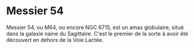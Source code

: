 # Messier 54

Messier 54, ou M64, ou encore NGC 6715, est un amas globulaire, situé dans la
galaxie naine du Sagittaire. C'est le premier de la sorte à avoir été découvert
en dehors de la Voie Lactée.
